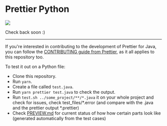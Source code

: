 # Prettier Python

![](https://i.giphy.com/media/GNvOUgBvLzVwA/giphy.webp)

Check back soon :)

---

<!--

## Install

```bash
yarn add --dev --exact prettier @prettier/java
```

## Configure

.prettierrc:

```json
{
  "plugins": ["@prettier/java"]
}
```

## Use

```bash
prettier --write "**/*.java"
```

-->

If you're interested in contributing to the development of Prettier for Java, you can follow the [CONTRIBUTING guide from Prettier](https://github.com/prettier/prettier/blob/master/CONTRIBUTING.md), as it all applies to this repository too.

To test it out on a Python file:

* Clone this repository.
* Run `yarn`.
* Create a file called `test.java`.
* Run `yarn prettier test.java` to check the output.
* Run `test.sh ../some_project/**/*.java` it on your whole project and check for issues, check test_files/*.error (and compare with the .java and the prettier output *.prettier)
* Check [PREVIEW.md](PREVIEW.md) for current status of how how certain parts look like (generated automatically from the test cases)